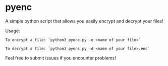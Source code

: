 # pyenc
A simple python script that allows you easily encrypt and decrypt your files!

Usage:

    To encrypt a file: `python3 pyenc.py -e <name of your file>`
    
    To decrypt a file: `python3 pyenc.py -d <name of your file>.enc`

Feel free to submit issues if you encounter problems!



